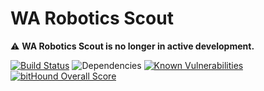 # WA Robotics Scout

:warning: **WA Robotics Scout is no longer in active development.**

[![Build Status](https://travis-ci.org/wa-robotics/wa-robotics-scout.svg?branch=v1.0-heroku)](https://travis-ci.org/wa-robotics/wa-robotics-scout) ![Dependencies](https://david-dm.org/wa-robotics/wa-robotics-scout.svg) [![Known Vulnerabilities](https://snyk.io/test/github/wa-robotics/wa-robotics-scout/badge.svg)](https://snyk.io/test/github/wa-robotics/wa-robotics-scout)
[![bitHound Overall Score](https://www.bithound.io/github/wa-robotics/wa-robotics-scout/badges/score.svg)](https://www.bithound.io/github/wa-robotics/wa-robotics-scout)

